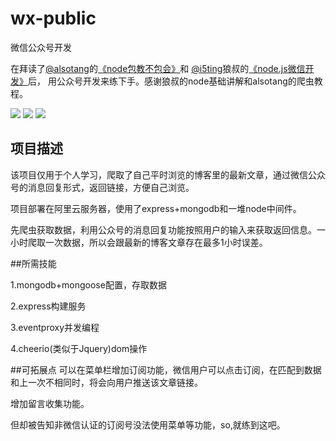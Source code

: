 # wx-public
微信公众号开发

在拜读了[@alsotang](https://github.com/alsotang)的[《node包教不包会》](https://github.com/alsotang/node-lessons)和
[@i5ting](https://github.com/i5ting)狼叔的[《node.js微信开发》](https://github.com/i5ting/wechat-dev-with-nodejs)后，
用公众号开发来练下手。感谢狼叔的node基础讲解和alsotang的爬虫教程。

![](https://mmbiz.qlogo.cn/mmbiz_png/iczytd49VDfPal9nsMLTibyKaNzmL3KcsTSUiaIhcIgaVL47P5E1TTicJOfxD3lopwmGF6jrNwQ3Bziccr2xjLya8UQ/0?wx_fmt=png)
![](https://mmbiz.qlogo.cn/mmbiz_png/iczytd49VDfPal9nsMLTibyKaNzmL3KcsTHeZqGJlib4f7lmAasOd7PzHJ2TmEu9DYovKyuF6An2tusOadf5ak7yA/0?wx_fmt=png)
![](https://mmbiz.qlogo.cn/mmbiz_jpg/iczytd49VDfPal9nsMLTibyKaNzmL3KcsTmbqr1jiaBibQxDH5tvozKicEVku35W7b5W8bxIVaJ2hHoBAZX3HJfJp4w/0?wx_fmt=jpeg)

## 项目描述

该项目仅用于个人学习，爬取了自己平时浏览的博客里的最新文章，通过微信公众号的消息回复形式，返回链接，方便自己浏览。

项目部署在阿里云服务器，使用了express+mongodb和一堆node中间件。

先爬虫获取数据，利用公众号的消息回复功能按照用户的输入来获取返回信息。一小时爬取一次数据，所以会跟最新的博客文章存在最多1小时误差。

##所需技能

1.mongodb+mongoose配置，存取数据

2.express构建服务

3.eventproxy并发编程

4.cheerio(类似于Jquery)dom操作

##可拓展点
可以在菜单栏增加订阅功能，微信用户可以点击订阅，在匹配到数据和上一次不相同时，将会向用户推送该文章链接。

增加留言收集功能。

但却被告知非微信认证的订阅号没法使用菜单等功能，so,就练到这吧。
